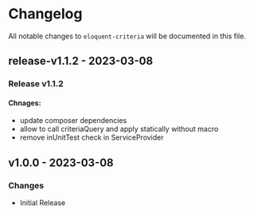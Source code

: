 # Changelog

All notable changes to `eloquent-criteria` will be documented in this file.

## release-v1.1.2 - 2023-03-08

### Release v1.1.2

#### Chnages:

- update composer dependencies
- allow to call criteriaQuery and apply statically without macro
- remove inUnitTest check in ServiceProvider

## v1.0.0 - 2023-03-08

### Changes

- Initial Release
